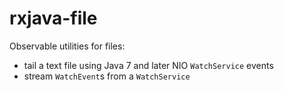 rxjava-file
===========

Observable utilities for files:
* tail a text file using Java 7 and later NIO ```WatchService``` events
* stream ```WatchEvent```s from a ```WatchService```


